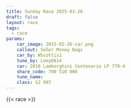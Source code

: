 ```yaml
---
title: Sunday Race 2025-01-26
draft: false
layout: race
tags:
  - race
params:
    car_image: 2025-01-26-car.png
    callout: Señor Money Bags
    car_by: WScottis1
    tune_by: LoeyD614
    car: 2016 Lamborghini Centenario LP 770-4
    share_code: 790 510 006
    tune_name:
    class: S2 987
---
```


{{< race >}}
